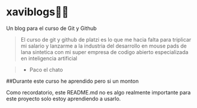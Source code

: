 # xaviblogs🤠💙
Un blog para el curso de Git y Github

>El curso de git y github de platzi es lo que me hacia falta para triplicar mi salario y lanzarme a la industria del desarrollo en mouse pads de lana sintetica con mi super empresa de codigo abierto especializada en inteligencia artificial

> - Paco el chato

##Durante este curso he aprendido pero si un monton

Como recordatorio, este README.md no es algo realmente importante para este proyecto solo estoy aprendiendo a usarlo.